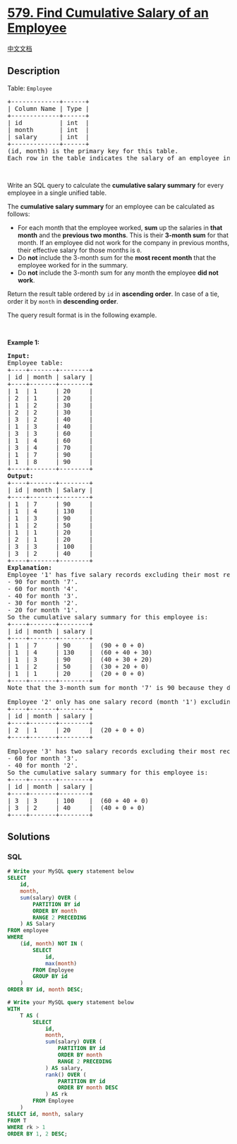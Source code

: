 # [579. Find Cumulative Salary of an Employee](https://leetcode.com/problems/find-cumulative-salary-of-an-employee)

[中文文档](/solution/0500-0599/0579.Find%20Cumulative%20Salary%20of%20an%20Employee/README.md)

## Description

<p>Table: <code>Employee</code></p>

<pre>
+-------------+------+
| Column Name | Type |
+-------------+------+
| id          | int  |
| month       | int  |
| salary      | int  |
+-------------+------+
(id, month) is the primary key for this table.
Each row in the table indicates the salary of an employee in one month during the year 2020.
</pre>

<p>&nbsp;</p>

<p>Write an SQL query to calculate the <strong>cumulative salary summary</strong> for every employee in a single unified table.</p>

<p>The <strong>cumulative salary summary</strong> for an employee can be calculated as follows:</p>

<ul>
	<li>For each month that the employee worked, <strong>sum</strong> up the salaries in <strong>that month</strong> and the <strong>previous two months</strong>. This is their <strong>3-month sum</strong> for that month. If an employee did not work for the company in previous months, their effective salary for those months is <code>0</code>.</li>
	<li>Do <strong>not</strong> include the 3-month sum for the <strong>most recent month</strong> that the employee worked for in the summary.</li>
	<li>Do <strong>not</strong> include the 3-month sum for any month the employee <strong>did not work</strong>.</li>
</ul>

<p>Return the result table ordered by <code>id</code> in <strong>ascending order</strong>. In case of a tie, order it by <code>month</code> in <strong>descending order</strong>.</p>

<p>The query result format is in the following example.</p>

<p>&nbsp;</p>
<p><strong class="example">Example 1:</strong></p>

<pre>
<strong>Input:</strong> 
Employee table:
+----+-------+--------+
| id | month | salary |
+----+-------+--------+
| 1  | 1     | 20     |
| 2  | 1     | 20     |
| 1  | 2     | 30     |
| 2  | 2     | 30     |
| 3  | 2     | 40     |
| 1  | 3     | 40     |
| 3  | 3     | 60     |
| 1  | 4     | 60     |
| 3  | 4     | 70     |
| 1  | 7     | 90     |
| 1  | 8     | 90     |
+----+-------+--------+
<strong>Output:</strong> 
+----+-------+--------+
| id | month | Salary |
+----+-------+--------+
| 1  | 7     | 90     |
| 1  | 4     | 130    |
| 1  | 3     | 90     |
| 1  | 2     | 50     |
| 1  | 1     | 20     |
| 2  | 1     | 20     |
| 3  | 3     | 100    |
| 3  | 2     | 40     |
+----+-------+--------+
<strong>Explanation:</strong> 
Employee &#39;1&#39; has five salary records excluding their most recent month &#39;8&#39;:
- 90 for month &#39;7&#39;.
- 60 for month &#39;4&#39;.
- 40 for month &#39;3&#39;.
- 30 for month &#39;2&#39;.
- 20 for month &#39;1&#39;.
So the cumulative salary summary for this employee is:
+----+-------+--------+
| id | month | salary |
+----+-------+--------+
| 1  | 7     | 90     |  (90 + 0 + 0)
| 1  | 4     | 130    |  (60 + 40 + 30)
| 1  | 3     | 90     |  (40 + 30 + 20)
| 1  | 2     | 50     |  (30 + 20 + 0)
| 1  | 1     | 20     |  (20 + 0 + 0)
+----+-------+--------+
Note that the 3-month sum for month &#39;7&#39; is 90 because they did not work during month &#39;6&#39; or month &#39;5&#39;.

Employee &#39;2&#39; only has one salary record (month &#39;1&#39;) excluding their most recent month &#39;2&#39;.
+----+-------+--------+
| id | month | salary |
+----+-------+--------+
| 2  | 1     | 20     |  (20 + 0 + 0)
+----+-------+--------+

Employee &#39;3&#39; has two salary records excluding their most recent month &#39;4&#39;:
- 60 for month &#39;3&#39;.
- 40 for month &#39;2&#39;.
So the cumulative salary summary for this employee is:
+----+-------+--------+
| id | month | salary |
+----+-------+--------+
| 3  | 3     | 100    |  (60 + 40 + 0)
| 3  | 2     | 40     |  (40 + 0 + 0)
+----+-------+--------+
</pre>

## Solutions

<!-- tabs:start -->

### **SQL**

```sql
# Write your MySQL query statement below
SELECT
    id,
    month,
    sum(salary) OVER (
        PARTITION BY id
        ORDER BY month
        RANGE 2 PRECEDING
    ) AS Salary
FROM employee
WHERE
    (id, month) NOT IN (
        SELECT
            id,
            max(month)
        FROM Employee
        GROUP BY id
    )
ORDER BY id, month DESC;
```

```sql
# Write your MySQL query statement below
WITH
    T AS (
        SELECT
            id,
            month,
            sum(salary) OVER (
                PARTITION BY id
                ORDER BY month
                RANGE 2 PRECEDING
            ) AS salary,
            rank() OVER (
                PARTITION BY id
                ORDER BY month DESC
            ) AS rk
        FROM Employee
    )
SELECT id, month, salary
FROM T
WHERE rk > 1
ORDER BY 1, 2 DESC;
```

<!-- tabs:end -->
